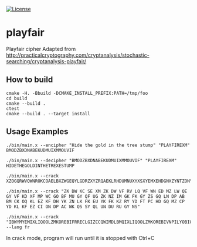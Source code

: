 [![License](https://img.shields.io/badge/license-%20BSD--3-blue.svg)](../master/LICENSE)

# playfair

Playfair cipher
Adapted from http://practicalcryptography.com/cryptanalysis/stochastic-searching/cryptanalysis-playfair/


## How to build

```
cmake -H. -Bbuild -DCMAKE_INSTALL_PREFIX:PATH=/tmp/foo
cd build
cmake --build .
ctest
cmake --build . --target install
```

## Usage Examples

```
./bin/main.x --encipher "Hide the gold in the tree stump" "PLAYFIREXM"
BMODZBXDNABEKUDMUIXMMOUVIF

./bin/main.x --decipher "BMODZBXDNABEKUDMUIXMMOUVIF" "PLAYFIREXM"
HIDETHEGOLDINTHETREXESTUMP

./bin/main.x --crack XZOGQRWVQWNROKCOAELBXZWGEQYLGDRZXYZRQAEKLRHDUMNUXYXSXYEMXEHDGNXZYNTZONYELBEUGYSCOREUSWTZRLRYBYCOLZYLEMWNSXFBUSDBORBZCYLQEDMHQRWVQWAEDPGDPOYHORXZINNYWPXZGROKCOLCCOCYTZUEUIICERLEVHMVQWLNWPRYXHGNMLEKLRHDUYSUCYRAWPUYECRYRYXHGNBLUYSCCOUYOHRYUMNUXYXSXYEMXEHDGN

./bin/main.x --crack "ZK DW KC SE XM ZK DW VF RV LQ VF WN ED MZ LW QE GY VF KD XF MP WC GO BF MU GY QF UG ZK NZ IM GK FK GY ZS GQ LN DP AB BM CK OQ KL EZ KF DH YK ZN LK FK EU YK FK KZ RY YD FT PC HD GQ MZ CP YD KL KF EZ CI ON DP AC WK QS SY QL UN DU RU GY NS"

./bin/main.x --crack "IBWYMYEMIXLIQOOLZMKOREBIFRRECLGIZCCQWIMDLBMQIXLIQOOLZMKOREBIVNPILYOBIGCPVAFRIRLBPZ" --lang fr
```

In crack mode, program will run until it is stopped with Ctrl+C
